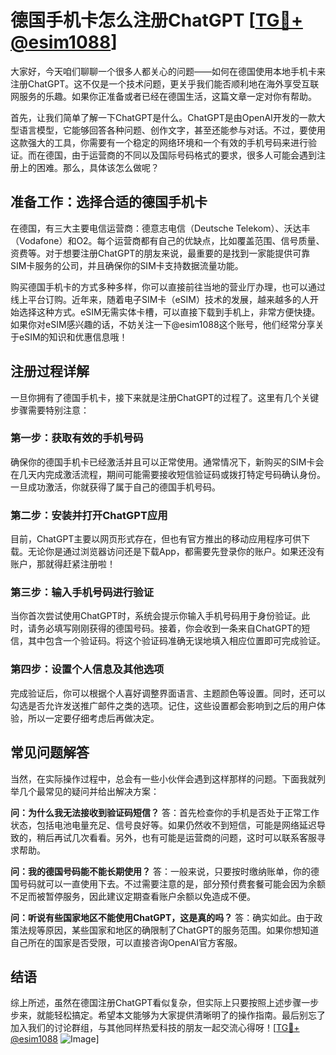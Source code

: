 # 德国手机卡怎么注册ChatGPT [[TG💪+ @esim1088](https://t.me/s/esim1088)]

大家好，今天咱们聊聊一个很多人都关心的问题——如何在德国使用本地手机卡来注册ChatGPT。这不仅是一个技术问题，更关乎我们能否顺利地在海外享受互联网服务的乐趣。如果你正准备或者已经在德国生活，这篇文章一定对你有帮助。

首先，让我们简单了解一下ChatGPT是什么。ChatGPT是由OpenAI开发的一款大型语言模型，它能够回答各种问题、创作文字，甚至还能参与对话。不过，要使用这款强大的工具，你需要有一个稳定的网络环境和一个有效的手机号码来进行验证。而在德国，由于运营商的不同以及国际号码格式的要求，很多人可能会遇到注册上的困难。那么，具体该怎么做呢？

## 准备工作：选择合适的德国手机卡

在德国，有三大主要电信运营商：德意志电信（Deutsche Telekom）、沃达丰（Vodafone）和O2。每个运营商都有自己的优缺点，比如覆盖范围、信号质量、资费等。对于想要注册ChatGPT的朋友来说，最重要的是找到一家能提供可靠SIM卡服务的公司，并且确保你的SIM卡支持数据流量功能。

购买德国手机卡的方式多种多样，你可以直接前往当地的营业厅办理，也可以通过线上平台订购。近年来，随着电子SIM卡（eSIM）技术的发展，越来越多的人开始选择这种方式。eSIM无需实体卡槽，可以直接下载到手机上，非常方便快捷。如果你对eSIM感兴趣的话，不妨关注一下@esim1088这个账号，他们经常分享关于eSIM的知识和优惠信息哦！

## 注册过程详解

一旦你拥有了德国手机卡，接下来就是注册ChatGPT的过程了。这里有几个关键步骤需要特别注意：

### 第一步：获取有效的手机号码

确保你的德国手机卡已经激活并且可以正常使用。通常情况下，新购买的SIM卡会在几天内完成激活流程，期间可能需要接收短信验证码或拨打特定号码确认身份。一旦成功激活，你就获得了属于自己的德国手机号码。

### 第二步：安装并打开ChatGPT应用

目前，ChatGPT主要以网页形式存在，但也有官方推出的移动应用程序可供下载。无论你是通过浏览器访问还是下载App，都需要先登录你的账户。如果还没有账户，那就得赶紧注册啦！

### 第三步：输入手机号码进行验证

当你首次尝试使用ChatGPT时，系统会提示你输入手机号码用于身份验证。此时，请务必填写刚刚获得的德国号码。接着，你会收到一条来自ChatGPT的短信，其中包含一个验证码。将这个验证码准确无误地填入相应位置即可完成验证。

### 第四步：设置个人信息及其他选项

完成验证后，你可以根据个人喜好调整界面语言、主题颜色等设置。同时，还可以勾选是否允许发送推广邮件之类的选项。记住，这些设置都会影响到之后的用户体验，所以一定要仔细考虑后再做决定。

## 常见问题解答

当然，在实际操作过程中，总会有一些小伙伴会遇到这样那样的问题。下面我就列举几个最常见的疑问并给出解决方案：

**问：为什么我无法接收到验证码短信？**
答：首先检查你的手机是否处于正常工作状态，包括电池电量充足、信号良好等。如果仍然收不到短信，可能是网络延迟导致的，稍后再试几次看看。另外，也有可能是运营商的问题，这时可以联系客服寻求帮助。

**问：我的德国号码能不能长期使用？**
答：一般来说，只要按时缴纳账单，你的德国号码就可以一直使用下去。不过需要注意的是，部分预付费套餐可能会因为余额不足而被暂停服务，因此建议定期查看账户余额以免造成不便。

**问：听说有些国家地区不能使用ChatGPT，这是真的吗？**
答：确实如此。由于政策法规等原因，某些国家和地区的确限制了ChatGPT的服务范围。如果你想知道自己所在的国家是否受限，可以直接咨询OpenAI官方客服。

## 结语

综上所述，虽然在德国注册ChatGPT看似复杂，但实际上只要按照上述步骤一步步来，就能轻松搞定。希望本文能够为大家提供清晰明了的操作指南。最后别忘了加入我们的讨论群组，与其他同样热爱科技的朋友一起交流心得呀！[[TG💪+ @esim1088](https://t.me/s/esim1088) ![Image](https://i.postimg.cc/4NQfJmqS/Snipaste-2025-05-13-00-14-12.png)]